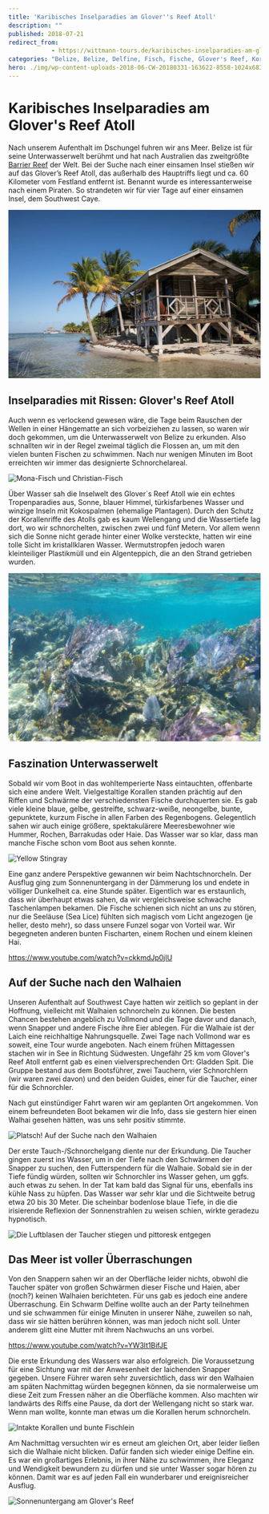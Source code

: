 ```yaml
---
title: 'Karibisches Inselparadies am Glover''s Reef Atoll'
description: ""
published: 2018-07-21
redirect_from: 
            - https://wittmann-tours.de/karibisches-inselparadies-am-glovers-reef-atoll/
categories: "Belize, Belize, Delfine, Fisch, Fische, Glover's Reef, Korallen, Schnorcheln, Southwest Caye, Unterwasser, Walhai"
hero: ./img/wp-content-uploads-2018-06-CW-20180331-163622-8558-1024x683.jpg
---
```

# Karibisches Inselparadies am Glover's Reef Atoll

Nach unserem Aufenthalt im Dschungel fuhren wir ans Meer. Belize ist für seine Unterwasserwelt berühmt und hat nach Australien das zweitgrößte [Barrier Reef](https://de.wikipedia.org/wiki/Belize_Barrier_Reef) der Welt. Bei der Suche nach einer einsamen Insel stießen wir auf das Glover’s Reef Atoll, das außerhalb des Hauptriffs liegt und ca. 60 Kilometer vom Festland entfernt ist. Benannt wurde es interessanterweise nach einem Piraten. So strandeten wir für vier Tage auf einer einsamen Insel, dem Southwest Caye.

![Gestrandet am Glover's Reef Atoll](./img/wp-content-uploads-2018-06-CW-20180331-163622-8558-1024x683.jpg)

<!--more-->

## Inselparadies mit Rissen: Glover's Reef Atoll

Auch wenn es verlockend gewesen wäre, die Tage beim Rauschen der Wellen in einer Hängematte an sich vorbeiziehen zu lassen, so waren wir doch gekommen, um die Unterwasserwelt von Belize zu erkunden. Also schnallten wir in der Regel zweimal täglich die Flossen an, um mit den vielen bunten Fischen zu schwimmen. Nach nur wenigen Minuten im Boot erreichten wir immer das designierte Schnorchelareal.

![Mona-Fisch und Christian-Fisch](http://wittmann-tours.de/wp-content/uploads/2018/06/GOPR2166-1024x683.jpg)

Über Wasser sah die Inselwelt des Glover´s Reef Atoll wie ein echtes Tropenparadies aus, Sonne, blauer Himmel, türkisfarbenes Wasser und winzige Inseln mit Kokospalmen (ehemalige Plantagen). Durch den Schutz der Korallenriffe des Atolls gab es kaum Wellengang und die Wassertiefe lag dort, wo wir schnorchelten, zwischen zwei und fünf Metern. Vor allem wenn sich die Sonne nicht gerade hinter einer Wolke versteckte, hatten wir eine tolle Sicht im kristallklaren Wasser. Wermutstropfen jedoch waren kleinteiliger Plastikmüll und ein Algenteppich, die an den Strand getrieben wurden.

![Die bunten Korellen waren auch ohne Fische eine Attraktion](./img/wp-content-uploads-2018-06-G0521446-1024x683.jpg)

## Faszination Unterwasserwelt

Sobald wir vom Boot in das wohltemperierte Nass eintauchten, offenbarte sich eine andere Welt. Vielgestaltige Korallen standen prächtig auf den Riffen und Schwärme der verschiedensten Fische durchquerten sie. Es gab viele kleine blaue, gelbe, gestreifte, schwarz-weiße, neongelbe, bunte, gepunktete, kurzum Fische in allen Farben des Regenbogens. Gelegentlich sahen wir auch einige größere, spektakulärere Meeresbewohner wie Hummer, Rochen, Barrakudas oder Haie. Das Wasser war so klar, dass man manche Fische schon vom Boot aus sehen konnte.

![Yellow Stingray](http://wittmann-tours.de/wp-content/uploads/2018/06/GOPR1794-1024x683.jpg)

Eine ganz andere Perspektive gewannen wir beim Nachtschnorcheln. Der Ausflug ging zum Sonnenuntergang in der Dämmerung los und endete in völliger Dunkelheit ca. eine Stunde später. Eigentlich war es erstaunlich, dass wir überhaupt etwas sahen, da wir vergleichsweise schwache Taschenlampen bekamen. Die Fische schienen sich nicht an uns zu stören, nur die Seeläuse (Sea Lice) fühlten sich magisch vom Licht angezogen (je heller, desto mehr), so dass unsere Funzel sogar von Vorteil war. Wir begegneten anderen bunten Fischarten, einem Rochen und einem kleinen Hai.

https://www.youtube.com/watch?v=ckkmdJp0jIU

## Auf der Suche nach den Walhaien

Unseren Aufenthalt auf Southwest Caye hatten wir zeitlich so geplant in der Hoffnung, vielleicht mit Walhaien schnorcheln zu können. Die besten Chancen bestehen angeblich zu Vollmond und die Tage davor und danach, wenn Snapper und andere Fische ihre Eier ablegen. Für die Walhaie ist der Laich eine reichhaltige Nahrungsquelle. Zwei Tage nach Vollmond war es soweit, eine Tour wurde angeboten. Nach einem frühen Mittagessen stachen wir in See in Richtung Südwesten. Ungefähr 25 km vom Glover's Reef Atoll entfernt gab es einen vielversprechenden Ort: Gladden Spit. Die Gruppe bestand aus dem Bootsführer, zwei Tauchern, vier Schnorchlern (wir waren zwei davon) und den beiden Guides, einer für die Taucher, einer für die Schnorchler.

Nach gut einstündiger Fahrt waren wir am geplanten Ort angekommen. Von einem befreundeten Boot bekamen wir die Info, dass sie gestern hier einen Walhai gesehen hätten, was uns sehr positiv stimmte.

![Platsch! Auf der Suche nach den Walhaien](http://wittmann-tours.de/wp-content/uploads/2018/06/G0611589-1024x1024.jpg)

Der erste Tauch-/Schnorchelgang diente nur der Erkundung. Die Taucher gingen zuerst ins Wasser, um in der Tiefe nach den Schwärmen der Snapper zu suchen, den Futterspendern für die Walhaie. Sobald sie in der Tiefe fündig würden, sollten wir Schnorchler ins Wasser gehen, um ggfs. auch etwas zu sehen. In der Tat kam bald das Signal für uns, ebenfalls ins kühle Nass zu hüpfen. Das Wasser war sehr klar und die Sichtweite betrug etwa 20 bis 30 Meter. Die scheinbar bodenlose blaue Tiefe, in die die irisierende Reflexion der Sonnenstrahlen zu weisen schien, wirkte geradezu hypnotisch.

![Die Luftblasen der Taucher stiegen und pittoresk entgegen](http://wittmann-tours.de/wp-content/uploads/2018/06/GOPR1627-1024x683.jpg)

## Das Meer ist voller Überraschungen

Von den Snappern sahen wir an der Oberfläche leider nichts, obwohl die Taucher später von großen Schwärmen dieser Fische und Haien, aber (noch?) keinen Walhaien berichteten. Für uns gab es jedoch eine andere Überraschung. Ein Schwarm Delfine wollte auch an der Party teilnehmen und sie schwammen für einige Minuten in unserer Nähe, zuweilen so nah, dass wir sie hätten berühren können, was man jedoch nicht soll. Unter anderem glitt eine Mutter mit ihrem Nachwuchs an uns vorbei.

https://www.youtube.com/watch?v=YW3lt1BifJE

Die erste Erkundung des Wassers war also erfolgreich. Die Voraussetzung für eine Sichtung war mit der Anwesenheit der laichenden Snapper gegeben. Unsere Führer waren sehr zuversichtlich, dass wir den Walhaien am späten Nachmittag würden begegnen können, da sie normalerweise um diese Zeit zum Fressen näher an die Oberfläche kommen. Also machten wir landwärts des Riffs eine Pause, da dort der Wellengang nicht so stark war. Wenn man wollte, konnte man etwas um die Korallen herum schnorcheln.

![Intakte Korallen und bunte Fischlein](http://wittmann-tours.de/wp-content/uploads/2018/06/GOPR1883-1024x683.jpg)

Am Nachmittag versuchten wir es erneut am gleichen Ort, aber leider ließen sich die Walhaie nicht blicken. Dafür fanden sich wieder einige Delfine ein. Es war ein großartiges Erlebnis, in ihrer Nähe zu schwimmen, ihre Eleganz und Wendigkeit bewundern zu dürfen und sie unter Wasser sogar hören zu können. Damit war es auf jeden Fall ein wunderbarer und ereignisreicher Ausflug.

![Sonnenuntergang am Glover's Reef](http://wittmann-tours.de/wp-content/uploads/2018/06/CW-20180401-175349-8581-HDR-1024x683.jpg)
